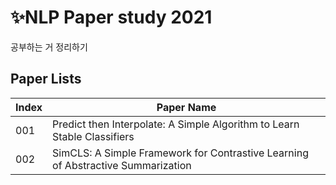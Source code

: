 #  ✨NLP Paper study 2021  
공부하는 거 정리하기

## Paper Lists
| Index | Paper Name |
| ------ | ------ |
|001| Predict then Interpolate: A Simple Algorithm to Learn Stable Classifiers |
|002| SimCLS: A Simple Framework for Contrastive Learning of Abstractive Summarization |